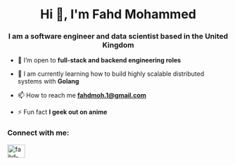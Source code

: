 <h1 align="center">Hi 👋, I'm Fahd Mohammed</h1>
<h3 align="center">I am a software engineer and data scientist based in the United Kingdom</h3>

- 🔭 I’m open to **full-stack and backend engineering roles**

- 🌱 I am currently learning how to build highly scalable distributed systems with **Golang**

- 📫 How to reach me **fahdmoh.1@gmail.com**

- ⚡ Fun fact **I geek out on anime**

<h3 align="left">Connect with me:</h3>
<p align="left">
<a href="https://linkedin.com/in/fahd-mohammed-2a6a49131" target="blank"><img align="center" src="https://raw.githubusercontent.com/rahuldkjain/github-profile-readme-generator/master/src/images/icons/Social/linked-in-alt.svg" alt="fahd-mohammed-2a6a49131" height="30" width="40" /></a>
</p>

